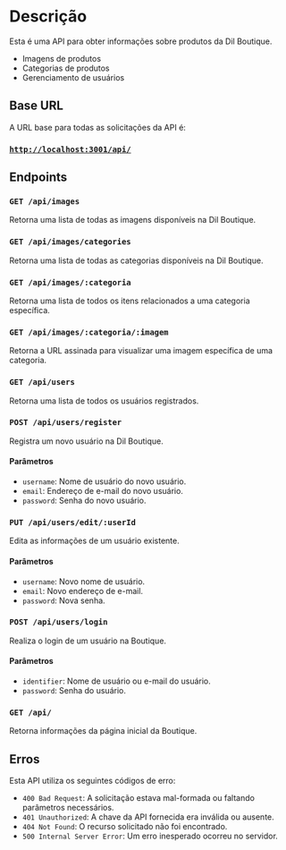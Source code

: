 # Descrição

Esta é uma API para obter informações sobre produtos da Dil Boutique.

- Imagens de produtos
- Categorias de produtos
- Gerenciamento de usuários

## Base URL

A URL base para todas as solicitações da API é:

### [`http://localhost:3001/api/`](http://localhost:3001/api/)

## Endpoints

### `GET /api/images`

Retorna uma lista de todas as imagens disponíveis na Dil Boutique.

### `GET /api/images/categories`

Retorna uma lista de todas as categorias disponíveis na Dil Boutique.

### `GET /api/images/:categoria`

Retorna uma lista de todos os itens relacionados a uma categoria específica.

### `GET /api/images/:categoria/:imagem`

Retorna a URL assinada para visualizar uma imagem específica de uma categoria.

### `GET /api/users`

Retorna uma lista de todos os usuários registrados.

### `POST /api/users/register`

Registra um novo usuário na Dil Boutique.

#### Parâmetros

- `username`: Nome de usuário do novo usuário.
- `email`: Endereço de e-mail do novo usuário.
- `password`: Senha do novo usuário.

### `PUT /api/users/edit/:userId`

Edita as informações de um usuário existente.

#### Parâmetros

- `username`: Novo nome de usuário.
- `email`: Novo endereço de e-mail.
- `password`: Nova senha.

### `POST /api/users/login`

Realiza o login de um usuário na Boutique.

#### Parâmetros

- `identifier`: Nome de usuário ou e-mail do usuário.
- `password`: Senha do usuário.

### `GET /api/`

Retorna informações da página inicial da Boutique.

## Erros

Esta API utiliza os seguintes códigos de erro:

- `400 Bad Request`: A solicitação estava mal-formada ou faltando parâmetros necessários.
- `401 Unauthorized`: A chave da API fornecida era inválida ou ausente.
- `404 Not Found`: O recurso solicitado não foi encontrado.
- `500 Internal Server Error`: Um erro inesperado ocorreu no servidor.
